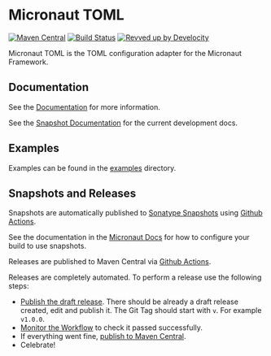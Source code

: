 # Micronaut TOML

[![Maven Central](https://img.shields.io/maven-central/v/io.micronaut.toml/micronaut-toml.svg?label=Maven%20Central)](https://search.maven.org/search?q=g:%22io.micronaut.toml%22%20AND%20a:%22micronaut-toml%22)
[![Build Status](https://github.com/micronaut-projects/micronaut-toml/workflows/Java%20CI/badge.svg)](https://github.com/micronaut-projects/micronaut-toml/actions)
[![Revved up by Develocity](https://img.shields.io/badge/Revved%20up%20by-Develocity-06A0CE?logo=Gradle&labelColor=02303A)](https://ge.micronaut.io/scans)

Micronaut TOML is the TOML configuration adapter for the Micronaut Framework.

## Documentation

See the [Documentation](https://micronaut-projects.github.io/micronaut-toml/latest/guide/) for more information. 

See the [Snapshot Documentation](https://micronaut-projects.github.io/micronaut-toml/snapshot/guide/) for the current development docs.

## Examples

Examples can be found in the [examples](https://github.com/micronaut-projects/micronaut-toml/tree/master/examples) directory.

## Snapshots and Releases

Snapshots are automatically published to [Sonatype Snapshots](https://s01.oss.sonatype.org/content/repositories/snapshots/io/micronaut/) using [Github Actions](https://github.com/micronaut-projects/micronaut-toml/actions).

See the documentation in the [Micronaut Docs](https://docs.micronaut.io/latest/guide/index.html#usingsnapshots) for how to configure your build to use snapshots.

Releases are published to Maven Central via [Github Actions](https://github.com/micronaut-projects/micronaut-toml/actions).

Releases are completely automated. To perform a release use the following steps:

* [Publish the draft release](https://github.com/micronaut-projects/micronaut-toml/releases). There should be already a draft release created, edit and publish it. The Git Tag should start with `v`. For example `v1.0.0`.
* [Monitor the Workflow](https://github.com/micronaut-projects/micronaut-toml/actions?query=workflow%3ARelease) to check it passed successfully.
* If everything went fine, [publish to Maven Central](https://github.com/micronaut-projects/micronaut-toml/actions?query=workflow%3A"Maven+Central+Sync").
* Celebrate!